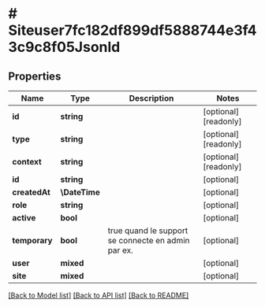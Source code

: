 # # Siteuser7fc182df899df5888744e3f43c9c8f05Jsonld

## Properties

Name | Type | Description | Notes
------------ | ------------- | ------------- | -------------
**id** | **string** |  | [optional] [readonly]
**type** | **string** |  | [optional] [readonly]
**context** | **string** |  | [optional] [readonly]
**id** | **string** |  | [optional]
**createdAt** | **\DateTime** |  | [optional]
**role** | **string** |  | [optional]
**active** | **bool** |  | [optional]
**temporary** | **bool** | true quand le support se connecte en admin par ex. | [optional]
**user** | **mixed** |  | [optional]
**site** | **mixed** |  | [optional]

[[Back to Model list]](../../README.md#models) [[Back to API list]](../../README.md#endpoints) [[Back to README]](../../README.md)

